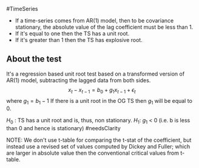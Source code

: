 #TimeSeries 

- If a time-series comes from AR(1) model, then to be covariance stationary, the absolute value of the lag coefficient must be less than 1. 
- If it's equal to one then the TS has a unit root.
- If it's greater than 1 then the TS has explosive root.

## About the test
It's a regression based unit root test based on a transformed version of AR(1) model, subtracting the lagged data from both sides.
$$
x_t - x_{t-1} = b_0 + g_1x_{t-1} + \epsilon_t
$$
	where $g_1 = b_1 - 1$
If there is a unit root in the OG TS then $g_1$ will be equal to 0. 

$H_0$ : TS has a unit root and is, thus, non stationary.
$H_1$: $g_1$ < 0 (i.e. b is less than 0 and hence is stationary) #needsClarity 

NOTE: We don't use t-table for comparing the t-stat of the coefficient, but instead use a revised set of values computed by Dickey and Fuller; which are larger in absolute value then the conventional critical values from t-table.